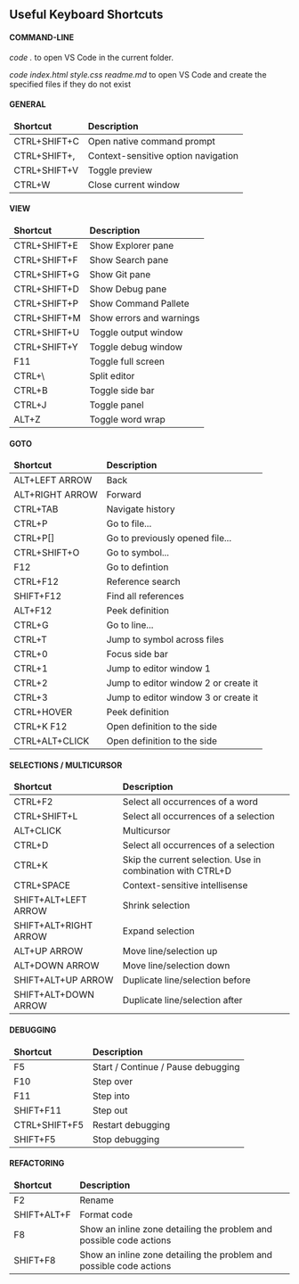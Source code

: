 ## Useful Keyboard Shortcuts

#### COMMAND-LINE
*code .* to open VS Code in the current folder.

*code index.html style.css readme.md* to open VS Code and create the specified files if they do not exist

#### GENERAL

<table>
    <thead>
        <tr>
            <td><strong>Shortcut</strong></td>
            <td><strong>Description</strong></td>
        </tr>
    </thead>
    <tbody>
        <tr>
            <td>CTRL+SHIFT+C</td>
            <td>Open native command prompt</td>
        </tr>
        <tr>
            <td>CTRL+SHIFT+,</td>
            <td>Context-sensitive option navigation</td>
        </tr>
        <tr>
            <td>CTRL+SHIFT+V</td>
            <td>Toggle preview</td>
        </tr>
        <tr>
            <td>CTRL+W</td>
            <td>Close current window</td>
        </tr>
    </tbody>
</table>

#### VIEW

<table>
    <thead>
        <tr>
            <td><strong>Shortcut</strong></td>
            <td><strong>Description</strong></td>
        </tr>
    </thead>
    <tbody>
        <tr>
            <td>CTRL+SHIFT+E</td>
            <td>Show Explorer pane</td>
        </tr>
        <tr>
            <td>CTRL+SHIFT+F</td>
            <td>Show Search pane</td>
        </tr>
        <tr>
            <td>CTRL+SHIFT+G</td>
            <td>Show Git pane</td>
        </tr>
        <tr>
            <td>CTRL+SHIFT+D</td>
            <td>Show Debug pane</td>
        </tr>
        <tr>
            <td>CTRL+SHIFT+P</td>
            <td>Show Command Pallete</td>
        </tr>
        <tr>
            <td>CTRL+SHIFT+M</td>
            <td>Show errors and warnings</td>
        </tr>
        <tr>
            <td>CTRL+SHIFT+U</td>
            <td>Toggle output window</td>
        </tr>
        <tr>
            <td>CTRL+SHIFT+Y</td>
            <td>Toggle debug window</td>
        </tr>
        <tr>
            <td>F11</td>
            <td>Toggle full screen</td>
        </tr>
        <tr>
            <td>CTRL+\</td>
            <td>Split editor</td>
        </tr>
        <tr>
            <td>CTRL+B</td>
            <td>Toggle side bar</td>
        </tr>
        <tr>
            <td>CTRL+J</td>
            <td>Toggle panel</td>
        </tr>
        <tr>
            <td>ALT+Z</td>
            <td>Toggle word wrap</td>
        </tr>
    </tbody>
</table>

#### GOTO

<table>
    <thead>
        <tr>
            <td><strong>Shortcut</strong></td>
            <td><strong>Description</strong></td>
        </tr>
    </thead>
    <tbody>
        <tr>
            <td>ALT+LEFT ARROW</td>
            <td>Back</td>
        </tr>
        <tr>
            <td>ALT+RIGHT ARROW</td>
            <td>Forward</td>
        </tr>
        <tr>
            <td>CTRL+TAB</td>
            <td>Navigate history</td>
        </tr>
        <tr>
            <td>CTRL+P</td>
            <td>Go to file...</td>
        </tr>
        <tr>
            <td>CTRL+P[]</td>
            <td>Go to previously opened file...</td>
        </tr>
        <tr>
            <td>CTRL+SHIFT+O</td>
            <td>Go to symbol...</td>
        </tr>
        <tr>
            <td>F12</td>
            <td>Go to defintion</td>
        </tr>
        <tr>
            <td>CTRL+F12</td>
            <td>Reference search</td>
        </tr>
        <tr>
            <td>SHIFT+F12</td>
            <td>Find all references</td>
        </tr>
        <tr>
            <td>ALT+F12</td>
            <td>Peek definition</td>
        </tr>
        <tr>
            <td>CTRL+G</td>
            <td>Go to line...</td>
        </tr>
        <tr>
            <td>CTRL+T</td>
            <td>Jump to symbol across files</td>
        </tr>
        <tr>
            <td>CTRL+0</td>
            <td>Focus side bar</td>
        </tr>
        <tr>
            <td>CTRL+1</td>
            <td>Jump to editor window 1</td>
        </tr>
        <tr>
            <td>CTRL+2</td>
            <td>Jump to editor window 2 or create it</td>
        </tr>
        <tr>
            <td>CTRL+3</td>
            <td>Jump to editor window 3 or create it</td>
        </tr>
        <tr>
            <td>CTRL+HOVER</td>
            <td>Peek definition</td>
        </tr>
        <tr>
            <td>CTRL+K F12</td>
            <td>Open definition to the side</td>
        </tr>
        <tr>
            <td>CTRL+ALT+CLICK</td>
            <td>Open definition to the side</td>
        </tr>
    </tbody>
</table>

#### SELECTIONS / MULTICURSOR

<table>
    <thead>
        <tr>
            <td><strong>Shortcut</strong></td>
            <td><strong>Description</strong></td>
        </tr>
    </thead>
    <tbody>
        <tr>
            <td>CTRL+F2</td>
            <td>Select all occurrences of a word</td>
        </tr>
        <tr>
            <td>CTRL+SHIFT+L</td>
            <td>Select all occurrences of a selection</td>
        </tr>
        <tr>
            <td>ALT+CLICK</td>
            <td>Multicursor</td>
        </tr>
        <tr>
            <td>CTRL+D</td>
            <td>Select all occurrences of a selection</td>
        </tr>
        <tr>
            <td>CTRL+K</td>
            <td>Skip the current selection. Use in combination with CTRL+D</td>
        </tr>
        <tr>
            <td>CTRL+SPACE</td>
            <td>Context-sensitive intellisense</td>
        </tr>
        <tr>
            <td>SHIFT+ALT+LEFT ARROW</td>
            <td>Shrink selection</td>
        </tr>
        <tr>
            <td>SHIFT+ALT+RIGHT ARROW</td>
            <td>Expand selection</td>
        </tr>
        <tr>
            <td>ALT+UP ARROW</td>
            <td>Move line/selection up</td>
        </tr>
        <tr>
            <td>ALT+DOWN ARROW</td>
            <td>Move line/selection down</td>
        </tr>
        <tr>
            <td>SHIFT+ALT+UP ARROW</td>
            <td>Duplicate line/selection before</td>
        </tr>
        <tr>
            <td>SHIFT+ALT+DOWN ARROW</td>
            <td>Duplicate line/selection after</td>
        </tr>
    </tbody>
</table>

#### DEBUGGING

<table>
    <thead>
        <tr>
            <td><strong>Shortcut</strong></td>
            <td><strong>Description</strong></td>
        </tr>
    </thead>
    <tbody>
        <tr>
            <td>F5</td>
            <td>Start / Continue / Pause debugging</td>
        </tr>
        <tr>
            <td>F10</td>
            <td>Step over</td>
        </tr>
        <tr>
            <td>F11</td>
            <td>Step into</td>
        </tr>
        <tr>
            <td>SHIFT+F11</td>
            <td>Step out</td>
        </tr>
        <tr>
            <td>CTRL+SHIFT+F5</td>
            <td>Restart debugging</td>
        </tr>
        <tr>
            <td>SHIFT+F5</td>
            <td>Stop debugging</td>
        </tr>
    </tbody>
</table>

#### REFACTORING

<table>
    <thead>
        <tr>
            <td><strong>Shortcut</strong></td>
            <td><strong>Description</strong></td>
        </tr>
    </thead>
    <tbody>
        <tr>
            <td>F2</td>
            <td>Rename</td>
        </tr>
        <tr>
            <td>SHIFT+ALT+F</td>
            <td>Format code</td>
        </tr>
        <tr>
            <td>F8</td>
            <td>Show an inline zone detailing the problem and possible code actions</td>
        </tr>
        <tr>
            <td>SHIFT+F8</td>
            <td>Show an inline zone detailing the problem and possible code actions</td>
        </tr>
    </tbody>
</table>
